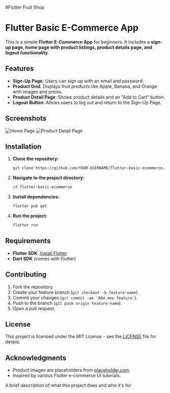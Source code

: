 
#Flutter Fruit Shop
# Flutter Basic E-Commerce App

This is a simple **Flutter E-Commerce App** for beginners. It includes a **sign-up page, home page with product listings, product details page, and logout functionality**.

## Features
- **Sign-Up Page**: Users can sign up with an email and password.
- **Product Grid**: Displays fruit products like Apple, Banana, and Orange with images and prices.
- **Product Detail Page**: Shows product details and an "Add to Cart" button.
- **Logout Button**: Allows users to log out and return to the Sign-Up Page.

## Screenshots
![Home Page](https://via.placeholder.com/500x300?text=Home+Page+Screenshot)
![Product Detail Page](https://via.placeholder.com/500x300?text=Product+Detail+Page+Screenshot)

## Installation

1. **Clone the repository:**
   ```bash
   git clone https://github.com/YOUR-USERNAME/flutter-basic-ecommerce.git
   ```

2. **Navigate to the project directory:**
   ```bash
   cd flutter-basic-ecommerce
   ```

3. **Install dependencies:**
   ```bash
   flutter pub get
   ```

4. **Run the project:**
   ```bash
   flutter run
   ```

## Requirements
- **Flutter SDK**: [Install Flutter](https://flutter.dev/docs/get-started/install)
- **Dart SDK** (comes with Flutter)

## Contributing
1. Fork the repository.
2. Create your feature branch (`git checkout -b feature-name`).
3. Commit your changes (`git commit -am 'Add new feature'`).
4. Push to the branch (`git push origin feature-name`).
5. Open a pull request.

## License
This project is licensed under the MIT License - see the [LICENSE](LICENSE) file for details.

## Acknowledgments
- Product images are placeholders from [placeholder.com](https://via.placeholder.com).
- Inspired by various Flutter e-commerce UI tutorials.


A brief description of what this project does and who it's for

